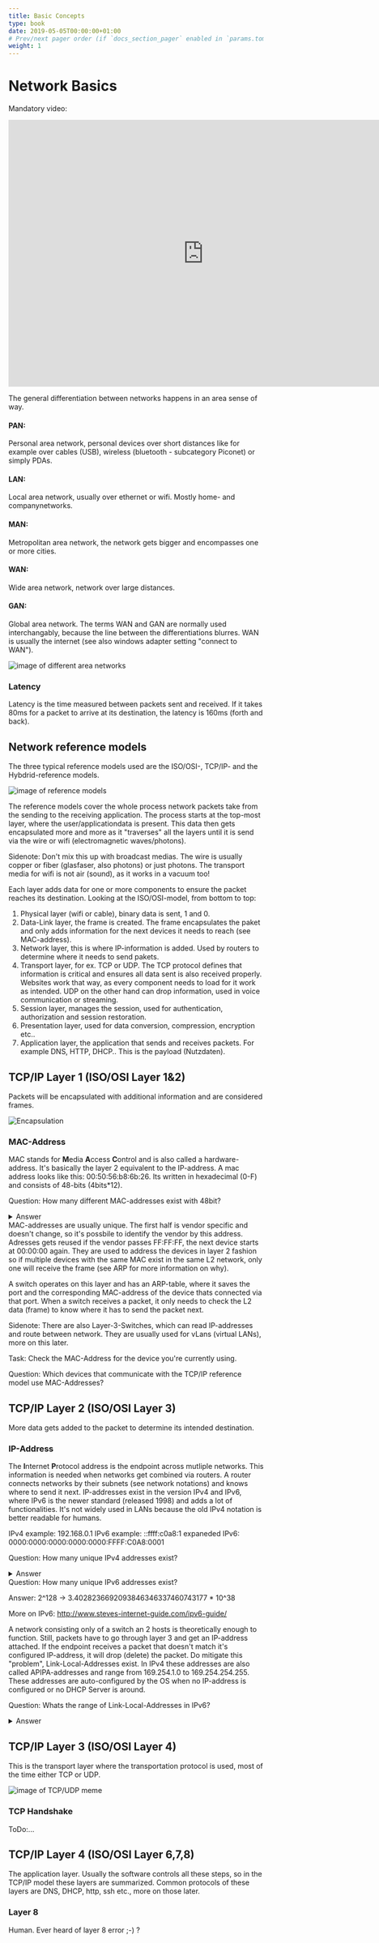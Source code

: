 ```yaml
---
title: Basic Concepts
type: book
date: 2019-05-05T00:00:00+01:00
# Prev/next pager order (if `docs_section_pager` enabled in `params.toml`)
weight: 1
---
```


# Network Basics

Mandatory video:

<iframe width="769" height="527" src="https://www.youtube.com/embed/3uhA8bdz8gI" title="YouTube video player" frameborder="0" allow="accelerometer; autoplay; clipboard-write; encrypted-media; gyroscope; picture-in-picture" allowfullscreen></iframe>

The general differentiation between networks happens in an area sense of way.

#### PAN:
Personal area network, personal devices over short distances like for example over cables (USB), wireless (bluetooth - subcategory Piconet) or simply PDAs.
#### LAN:
Local area network, usually over ethernet or wifi. Mostly home- and companynetworks.
#### MAN:
Metropolitan area network, the network gets bigger and encompasses one or more cities.
#### WAN:
Wide area network, network over large distances.
#### GAN:
Global area network. The terms WAN and GAN are normally used interchangably, because the line between the differentiations blurres. WAN is usually the internet (see also windows adapter setting "connect to WAN").

![image of different area networks](./pictures/XAN.png "Different areas of networks")

### Latency
Latency is the time measured between packets sent and received. If it takes 80ms for a packet to arrive at its destination, the latency is 160ms (forth and back).

## Network reference models
The three typical reference models used are the ISO/OSI-, TCP/IP- and the Hybdrid-reference models.

![image of reference models](./pictures/reference_models.jpg "Typical reference models")

The reference models cover the whole process network packets take from the sending to the receiving application. The process starts at the top-most layer, where the user/applicationdata is present. This data then gets encapsulated more and more as it "traverses" all the layers until it is send via the wire or wifi (electromagnetic waves/photons). 

Sidenote: Don't mix this up with broadcast medias. The wire is usually copper or fiber (glasfaser, also photons) or just photons. The transport media for wifi is not air (sound), as it works in a vacuum too!

Each layer adds data for one or more components to ensure the packet reaches its destination. Looking at the ISO/OSI-model, from bottom to top:

1. Physical layer (wifi or cable), binary data is sent, 1 and 0.
2. Data-Link layer, the frame is created. The frame encapsulates the paket and only adds information for the next devices it needs to reach (see MAC-address).
3. Network layer, this is where IP-information is added. Used by routers to determine where it needs to send pakets. 
4. Transport layer, for ex. TCP or UDP. The TCP protocol defines that information is critical and ensures all data sent is also received properly. Websites work that way, as every component needs to load for it work as intended. UDP on the other hand can drop information, used in voice communication or streaming.
5. Session layer, manages the session, used for authentication, authorization and session restoration.
6. Presentation layer, used for data conversion, compression, encryption etc..
7. Application layer, the application that sends and receives packets. For example DNS, HTTP, DHCP.. This is the payload (Nutzdaten).

## TCP/IP Layer 1 (ISO/OSI Layer 1&2)
Packets will be encapsulated with additional information and are considered frames.

![Encapsulation](./pictures/encapsulation.jpg "Encapsulation")

### MAC-Address
MAC stands for **M**edia **A**ccess **C**ontrol and is also called a hardware-address.
It's basically the layer 2 equivalent to the IP-address. A mac address looks like this: 00:50:56:b8:6b:26. Its written in hexadecimal (0-F) and consists of 48-bits (4bits*12).

Question: How many different MAC-addresses exist with 48bit?

<details>
  <summary>Answer</summary>
Answer: 2^48 -> 281’474’976’710’656
</details>
MAC-addresses are usually unique. The first half is vendor specific and doesn't change, so it's possbile to identify the vendor by this address. Adresses gets reused if the vendor passes FF:FF:FF, the next device starts at 00:00:00 again. They are used to address the devices in layer 2 fashion so if multiple devices with the same MAC exist in the same L2 network, only one will receive the frame (see ARP for more information on why). 

A switch operates on this layer and has an ARP-table, where it saves the port and the corresponding MAC-address of the device thats connected via that port. When a switch receives a packet, it only needs to check the L2 data (frame) to know where it has to send the packet next. 

Sidenote: There are also Layer-3-Switches, which can read IP-addresses and route between network. They are usually used for vLans (virtual LANs), more on this later.

Task: Check the MAC-Address for the device you're currently using.

Question: Which devices that communicate with the TCP/IP reference model use MAC-Addresses?


## TCP/IP Layer 2 (ISO/OSI Layer 3)
More data gets added to the packet to determine its intended destination.
### IP-Address
The **I**nternet **P**rotocol address is the endpoint across mutliple networks. This information is needed when networks get combined via routers. A router connects networks by their subnets (see network notations) and knows where to send it next. IP-addresses exist in the version IPv4 and IPv6, where IPv6 is the newer standard (released 1998) and adds a lot of functionalities. It's not widely used in LANs because the old IPv4 notation is better readable for humans.

IPv4 example: 192.168.0.1
IPv6 example: ::ffff:c0a8:1
expaneded IPv6: 0000:0000:0000:0000:0000:FFFF:C0A8:0001

Question: How many unique IPv4 addresses exist?

<details>
  <summary>Answer</summary>
  Answer: 2^32 -> 4’294’967’296
</details>
Question: How many unique IPv6 addresses exist?

Answer: 2^128 -> 3.4028236692093846346337460743177 * 10^38

More on IPv6: http://www.steves-internet-guide.com/ipv6-guide/

A network consisting only of a switch an 2 hosts is theoretically enough to function. Still, packets have to go through layer 3 and get an IP-address attached. If the endpoint receives a packet that doesn't match it's configured IP-address, it will drop (delete) the packet. Do mitigate this "problem", Link-Local-Addresses exist. In IPv4 these addresses are also called APIPA-addresses and range from 169.254.1.0 to 169.254.254.255. These addresses are auto-configured by the OS when no IP-address is configured or no DHCP Server is around.

Question: Whats the range of Link-Local-Addresses in IPv6?

<details>
  <summary>Answer</summary>
Answer: 
</details>

## TCP/IP Layer 3 (ISO/OSI Layer 4)
This is the transport layer where the transportation protocol is used, most of the time either TCP or UDP. 

![image of TCP/UDP meme](./pictures/TCP_UDP_meme.jpg "How the TCP and UDP protocols works (or so i'm told)")

### TCP Handshake

ToDo:...


## TCP/IP Layer 4 (ISO/OSI Layer 6,7,8)
The application layer. Usually the software controls all these steps, so in the TCP/IP model these layers are summarized. Common protocols of these layers are DNS, DHCP, http, ssh etc., more on those later.


### Layer 8
Human. Ever heard of layer 8 error ;-) ?
